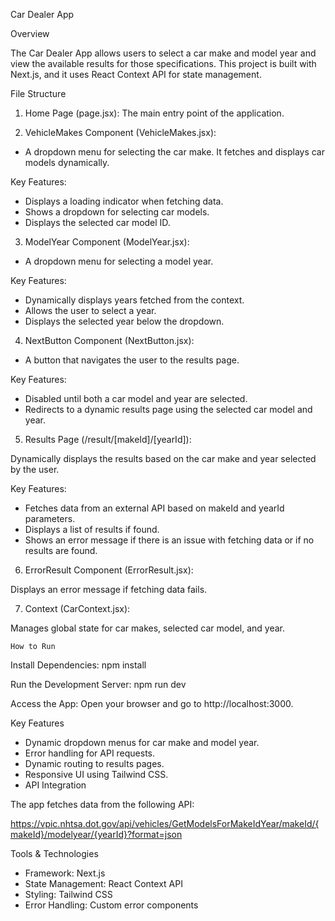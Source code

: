 Car Dealer App

Overview

The Car Dealer App allows users to select a car make and model year and view the available results for those specifications. This project is built with Next.js, and it uses React Context API for state management.

File Structure

1. Home Page (page.jsx):
The main entry point of the application.

2. VehicleMakes Component (VehicleMakes.jsx):
 - A dropdown menu for selecting the car make. It fetches and displays car models dynamically.

Key Features:
 - Displays a loading indicator when fetching data.
 - Shows a dropdown for selecting car models.
 - Displays the selected car model ID.

3. ModelYear Component (ModelYear.jsx):
 - A dropdown menu for selecting a model year.

Key Features:
 - Dynamically displays years fetched from the context.
 - Allows the user to select a year.
 - Displays the selected year below the dropdown.

4. NextButton Component (NextButton.jsx):
 - A button that navigates the user to the results page.

Key Features:
 - Disabled until both a car model and year are selected.
 - Redirects to a dynamic results page using the selected car model and year.

5. Results Page (/result/[makeId]/[yearId]):

Dynamically displays the results based on the car make and year selected by the user.

Key Features:
 - Fetches data from an external API based on makeId and yearId parameters.
 - Displays a list of results if found.
 - Shows an error message if there is an issue with fetching data or if no results are found.

6. ErrorResult Component (ErrorResult.jsx):

Displays an error message if fetching data fails.

7. Context (CarContext.jsx):

Manages global state for car makes, selected car model, and year.

    How to Run

Install Dependencies:
npm install

Run the Development Server:
npm run dev

Access the App:
Open your browser and go to http://localhost:3000.

Key Features
 - Dynamic dropdown menus for car make and model year.
 - Error handling for API requests.
 - Dynamic routing to results pages.
 - Responsive UI using Tailwind CSS.
 - API Integration

The app fetches data from the following API:

https://vpic.nhtsa.dot.gov/api/vehicles/GetModelsForMakeIdYear/makeId/{makeId}/modelyear/{yearId}?format=json

Tools & Technologies
 - Framework: Next.js
 - State Management: React Context API
 - Styling: Tailwind CSS
 - Error Handling: Custom error components

